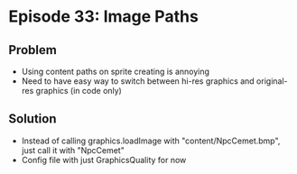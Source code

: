 Episode 33: Image Paths
=======================

Problem
--------

- Using content paths on sprite creating is annoying
- Need to have easy way to switch between hi-res graphics and original-res
  graphics (in code only)

Solution
--------

- Instead of calling graphics.loadImage with "content/NpcCemet.bmp", just
  call it with "NpcCemet"
- Config file with just GraphicsQuality for now
